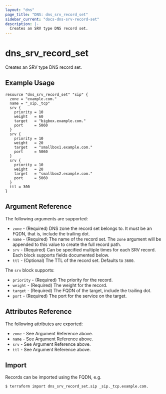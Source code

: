 ```yaml
---
layout: "dns"
page_title: "DNS: dns_srv_record_set"
sidebar_current: "docs-dns-srv-record-set"
description: |-
  Creates an SRV type DNS record set.
---
```


# dns_srv_record_set

Creates an SRV type DNS record set.

## Example Usage

```hcl
resource "dns_srv_record_set" "sip" {
  zone = "example.com."
  name = "_sip._tcp"
  srv {
    priority = 10
    weight   = 60
    target   = "bigbox.example.com."
    port     = 5060
  }
  srv {
    priority = 10
    weight   = 20
    target   = "smallbox1.example.com."
    port     = 5060
  }
  srv {
    priority = 10
    weight   = 20
    target   = "smallbox2.example.com."
    port     = 5060
  }
  ttl = 300
}
```

## Argument Reference

The following arguments are supported:

* `zone` - (Required) DNS zone the record set belongs to. It must be an FQDN, that is, include the trailing dot.
* `name` - (Required) The name of the record set. The `zone` argument will be appended to this value to create the full record path.
* `srv` - (Required) Can be specified multiple times for each SRV record. Each block supports fields documented below.
* `ttl` - (Optional) The TTL of the record set. Defaults to `3600`.

The `srv` block supports:

* `priority` - (Required) The priority for the record.
* `weight` - (Required) The weight for the record.
* `target` - (Required) The FQDN of the target, include the trailing dot.
* `port` - (Required) The port for the service on the target.

## Attributes Reference

The following attributes are exported:

* `zone` - See Argument Reference above.
* `name` - See Argument Reference above.
* `srv` - See Argument Reference above.
* `ttl` - See Argument Reference above.

## Import

Records can be imported using the FQDN, e.g.

```
$ terraform import dns_srv_record_set.sip _sip._tcp.example.com.
```
